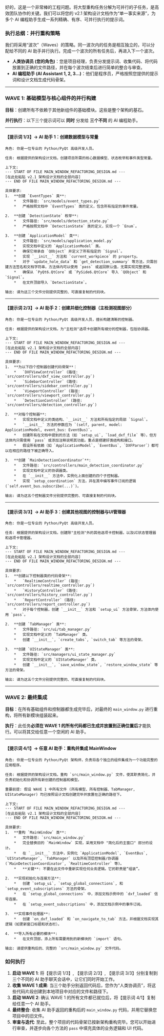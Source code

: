 好的，这是一个非常棒的工程问题。将大型重构任务分解为可并行的子任务，是高效团队协作的关键。我们可以将您的 v2.1 架构设计文档作为“单一事实来源”，为多个 AI 编程助手生成一系列精确、有序、可并行执行的提示词。

### **执行总纲：并行重构策略**

我们将采用“波次”（Waves）的策略。同一波次内的任务是相互独立的，可以分配给不同的 AI 助手并行执行。完成一个波次的所有任务后，再进入下一个波次。

*   **人类协调员 (您的角色)**：您是项目经理，负责分发提示词、收集代码、将代码放置到正确的文件路径，并在每个波次结束后进行简单的整合与审查。
*   **AI 编程助手 (AI Assistant 1, 2, 3...)**：他们是程序员，严格按照您提供的提示词和设计文档生成代码骨架。

---

### **WAVE 1: 基础模型与核心组件的并行构建**

**目标**：创建所有不依赖于其他新组件的基础模块。这些是整个架构的基石。

**并行执行**：以下三个提示词可以 **同时** 分发给 **三个不同** 的 AI 编程助手。

---

#### **【提示词 1/3】-> AI 助手 1：创建数据模型与常量**

```
角色: 你是一位专业的 Python/PyQt 高级开发人员。

任务: 根据提供的架构设计文档，创建项目所需的核心数据模型、状态枚举和事件类型常量。

上下文:
--- START OF FILE MAIN_WINDOW_REFACTORING_DESIGN.md ---
[在此处粘贴 v2.1 架构设计文档的全部内容]
--- END OF FILE MAIN_WINDOW_REFACTORING_DESIGN.md ---

具体要求:
1.  **创建 `EventTypes` 类**:
    *   文件路径: `src/models/event_types.py`
    *   严格按照文档中 `EventTypes` 类的定义，包含所有指定的事件常量。

2.  **创建 `DetectionState` 枚举**:
    *   文件路径: `src/models/detection_state.py`
    *   严格按照文档中 `DetectionState` 类的定义，实现一个 `Enum`。

3.  **创建 `ApplicationModel` 类**:
    *   文件路径: `src/models/application_model.py`
    *   实现文档中定义的 `ApplicationModel` 类。
    *   确保它继承自 `QObject` 并定义了所有指定的 `Signal`。
    *   实现 `__init__` 方法和 `current_workpiece` 的 property。
    *   对于 `update_hole_data` 和 `get_detection_summary` 等方法，只需创建方法签名和文档字符串，方法体内可以使用 `pass` 或返回默认值，无需实现完整逻辑。
    *   确保从 `PyQt6.QtCore` 或 `PySide6.QtCore` 导入 `QObject` 和 `Signal`。
    *   在文件顶部导入 `DetectionState`。

输出: 请为这三个文件分别提供完整的、可直接复制的代码块。
```

---

#### **【提示词 2/3】-> AI 助手 2：创建并细化控制器（主检测视图部分）**

```
角色: 你是一位专业的 Python/PyQt 高级开发人员，擅长构建清晰的控制器。

任务: 根据提供的架构设计文档，为"主检测"选项卡创建所有细分的控制器，包括协调器。

上下文:
--- START OF FILE MAIN_WINDOW_REFACTORING_DESIGN.md ---
[在此处粘贴 v2.1 架构设计文档的全部内容]
--- END OF FILE MAIN_WINDOW_REFACTORING_DESIGN.md ---

具体要求:
1.  **为以下四个控制器创建代码骨架**：
    *   `DXFViewController` (路径: `src/controllers/dxf_view_controller.py`)
    *   `SidebarController` (路径: `src/controllers/sidebar_controller.py`)
    *   `ViewportController` (路径: `src/controllers/viewport_controller.py`)
    *   `DetectionController` (路径: `src/controllers/detection_controller.py`)

2.  **对每个控制器**:
    *   实现文档中定义的类结构、`__init__` 方法和所有指定的局部 `Signal`。
    *   `__init__` 方法的参数应为 `(self, parent, model: ApplicationModel, event_bus: EventBus)`。
    *   创建所有在文档中提到的方法（如 `setup_ui`, `load_dxf_file` 等），但方法体内只需使用 `pass` 或添加注释说明其功能。重点是搭建好类结构和接口。
    *   假设所有依赖（如 `ApplicationModel`, `EventBus`, `DXFParser`）都可以在相应的路径下被正确导入。

3.  **创建 `MainDetectionCoordinator`**:
    *   文件路径: `src/controllers/main_detection_coordinator.py`
    *   实现文档中定义的协调器类。
    *   在 `__init__` 方法中，实例化上面创建的四个子控制器。
    *   实现 `setup_coordination` 方法，并在其中编写事件订阅的逻辑 (`self.event_bus.subscribe(...)`)。

输出: 请为这五个控制器文件分别提供完整的、可直接复制的代码块。
```

---

#### **【提示词 3/3】-> AI 助手 3：创建其他视图的控制器与UI管理器**

```
角色: 你是一位专业的 Python/PyQt 高级开发人员。

任务: 根据提供的架构设计文档，创建除"主检测"外的其他选项卡控制器，以及UI状态管理器和选项卡管理器。

上下文:
--- START OF FILE MAIN_WINDOW_REFACTORING_DESIGN.md ---
[在此处粘贴 v2.1 架构设计文档的全部内容]
--- END OF FILE MAIN_WINDOW_REFACTORING_DESIGN.md ---

具体要求:
1.  **创建以下控制器类的代码骨架**:
    *   `RealtimeController` (路径: `src/controllers/realtime_controller.py`)
    *   `HistoryController` (路径: `src/controllers/history_controller.py`)
    *   `ReportController` (路径: `src/controllers/report_controller.py`)
    *   对于每个控制器，创建 `__init__` 方法和 `setup_ui` 方法骨架，方法体内使用 `pass`。

2.  **创建 `TabManager` 类**:
    *   文件路径: `src/ui/tab_manager.py`
    *   实现文档中定义的 `TabManager` 类。
    *   创建 `__init__`, `create_tabs`, `switch_tab` 等方法的骨架。

3.  **创建 `UIStateManager` 类**:
    *   文件路径: `src/managers/ui_state_manager.py`
    *   实现文档中定义的 `UIStateManager` 类。
    *   创建 `__init__`, `save_window_state`, `restore_window_state` 等方法的骨架。

输出: 请为这五个文件分别提供完整的、可直接复制的代码块。
```

---

### **WAVE 2: 最终集成**

**目标**：在所有基础组件和控制器都生成完毕后，对最终的 `main_window.py` 进行重构，将所有新模块组装起来。

**执行**：此任务**必须在 WAVE 1 的所有代码都已生成并放置到正确位置后**才能执行。可以将其交给任意一个空闲的 AI 助手。

---

#### **【提示词 4/1】-> 任意 AI 助手：重构并集成 MainWindow**

```
角色: 你是一位专业的 Python/PyQt 架构师，负责将各个独立的组件集成为一个功能完整的应用程序。

任务: 根据提供的架构设计文档，重构 `src/main_window.py` 文件，使其职责简化，并负责初始化和协调所有新创建的控制器和模型。

重要前提: 假设 WAVE 1 中所有文件 (所有模型、所有控制器、TabManager, UIStateManager) 均已按照设计文档创建完毕并放置在正确的路径下。

上下文:
--- START OF FILE MAIN_WINDOW_REFACTORING_DESIGN.md ---
[在此处粘贴 v2.1 架构设计文档的全部内容]
--- END OF FILE MAIN_WINDOW_REFACTORING_DESIGN.md ---

具体要求:
1.  **重构 `MainWindow` 类**:
    *   文件路径: `src/main_window.py`
    *   完全替换旧的 `MainWindow` 实现，采用文档中 "简化后的主窗口" 部分的设计。
    *   在 `__init__` 方法中，实例化 `ApplicationModel`, `EventBus`, `UIStateManager`, `TabManager` 以及所有顶层控制器/协调器 (`MainDetectionCoordinator`, `RealtimeController` 等)。
    *   **关键**: 不要在此文件中重新实现任何业务逻辑。它的职责是“组装”。

2.  **实现初始化与连接方法**:
    *   创建 `setup_ui`, `setup_global_connections`, 和 `setup_event_subscriptions` 方法的骨架。
    *   在 `setup_global_connections` 中，添加文档示例中的 `dxf_loaded` 信号连接。
    *   在 `setup_event_subscriptions` 中，添加文档示例中的事件订阅。

3.  **实现事件处理器**:
    *   创建 `on_dxf_loaded` 和 `on_navigate_to_tab` 方法，并根据文档实现其逻辑（如更新窗口标题和状态栏）。

4.  **导入所有必要的模块**:
    *   在文件顶部，添上所有需要用到的新模块的 `import` 语句。

输出: 请提供重构后的、完整的 `src/main_window.py` 文件代码。
```

### **如何执行**

1.  **启动 WAVE 1**: 将【提示词 1/3】, 【提示词 2/3】, 【提示词 3/3】分别复制到三个不同的 AI 助手聊天会话中，让它们同时开始工作。
2.  **收集 WAVE 1 成果**: 当三个助手分别返回代码后，您作为“人类协调员”，将这些代码片段创建到本地项目中对应的文件和路径下。
3.  **启动 WAVE 2**: 确认 WAVE 1 的所有文件都已就位后，将【提示词 4/1】复制给任意一个 AI 助手。
4.  **最终整合**: 收集 AI 助手返回的重构后的 `main_window.py` 代码，并用它替换您项目中的旧文件。
5.  **审查与迭代**: 至此，整个项目的代码骨架已按新架构重构完毕。您可以开始进行审查，并逐步向各个方法的 `pass` 中填充具体的业务逻辑和 UI 代码。